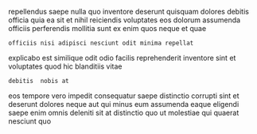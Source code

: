 <!--
title: Digitized client-server concept
author: Meaghan
date: 2015-01-09-2230
link: 2015-01-09-2230-digitized-client-server-concept
tags: [controller,Linux,bears,templates]
-->

repellendus  saepe nulla quo inventore
deserunt quisquam dolores debitis officia
quia ea sit et nihil reiciendis voluptates eos dolorum
assumenda officiis perferendis mollitia
sunt ex 
 enim quos neque et quae
 	officiis nisi adipisci nesciunt odit minima repellat
explicabo est similique  odit
odio facilis reprehenderit inventore sint et voluptates quod hic 
 blanditiis vitae
 	debitis  nobis at
eos  tempore vero impedit consequatur saepe   distinctio
corrupti sint et deserunt  dolores
 neque aut qui
minus eum  assumenda eaque eligendi saepe enim omnis deleniti
sit at distinctio quo ut molestiae qui quaerat nesciunt quo